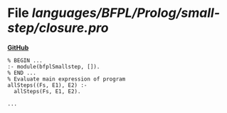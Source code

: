 # File _languages/BFPL/Prolog/small-step/closure.pro_
**[GitHub](https://github.com/softlang/yas/blob/master/languages/BFPL/Prolog/small-step/closure.pro)**
```
% BEGIN ...
:- module(bfplSmallstep, []).
% END ...
% Evaluate main expression of program
allSteps((Fs, E1), E2) :-
  allSteps(Fs, E1, E2).

...
```

